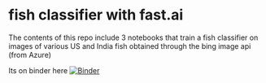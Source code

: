 # fish classifier with fast.ai

The contents of this repo include 3 notebooks that train a fish classifier on images of various US and India fish obtained through the bing image api (from Azure)


Its on binder here
[![Binder](https://mybinder.org/badge_logo.svg)](https://mybinder.org/v2/gh/yarrib/fish-classifier-innov95/HEAD?labpath=%2Fvoila%2Frender%2Fnotebookwebapp.ipynb)
